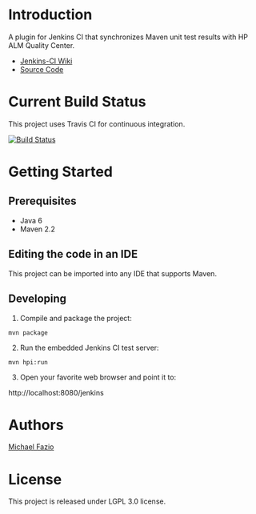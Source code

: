 # Introduction

A plugin for Jenkins CI that synchronizes Maven unit test results with HP ALM Quality Center.

* [Jenkins-CI Wiki](https://wiki.jenkins-ci.org/display/JENKINS/HP+ALM+Quality+Center+Plugin)
* [Source Code](https://github.com/S73417H/jenkins-qc-plugin)

# Current Build Status

This project uses Travis CI for continuous integration.

[![Build Status](https://travis-ci.org/S73417H/jenkins-qc-plugin.png)](https://travis-ci.org/S73417H/jenkins-qc-plugin)

# Getting Started

## Prerequisites

- Java 6
- Maven 2.2

## Editing the code in an IDE

This project can be imported into any IDE that supports Maven.

## Developing

1. Compile and package the project:

  `mvn package`

2. Run the embedded Jenkins CI test server:

  `mvn hpi:run`

3. Open your favorite web browser and point it to:

  http://localhost:8080/jenkins

# Authors

[Michael Fazio](http://www.linkedin.com/pub/michael-fazio/b/b20/a23)

# License

This project is released under LGPL 3.0 license.
